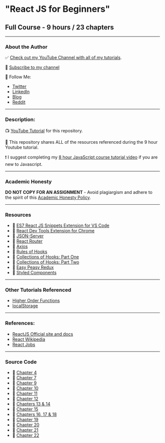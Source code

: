 # "React JS for Beginners" 
## Full Course - 9 hours / 23 chapters

---

### About the Author

✅ [Check out my YouTube Channel with all of my tutorials](https://www.youtube.com/DaveGrayTeachesCode).

🚩 [Subscribe to my channel](https://bit.ly/3nGHmNn)

🚀 Follow Me:
- [Twitter](https://twitter.com/yesdavidgray)
- [LinkedIn](https://www.linkedin.com/in/davidagray/)
- [Blog](https://yesdavidgray.com)
- [Reddit](https://www.reddit.com/user/DaveOnEleven)

---

### Description:

📺 [YouTube Tutorial](https://youtu.be/RVFAyFWO4go) for this repository.

🚀 This repository shares ALL of the resources referenced during the 9 hour Youtube tutorial.   

❗ I suggest completing my [8 hour JavaScript course tutorial video](https://youtu.be/EfAl9bwzVZk) if you are new to Javascript.

---

### Academic Honesty

**DO NOT COPY FOR AN ASSIGNMENT** - Avoid plagiargism and adhere to the spirit of this [Academic Honesty Policy](https://www.freecodecamp.org/news/academic-honesty-policy/).

---

### Resources 
- 🔗 [ES7 React JS Snippets Extension for VS Code](https://marketplace.visualstudio.com/items?itemName=dsznajder.es7-react-js-snippets)
- 🔗 [React Dev Tools Extension for Chrome](https://chrome.google.com/webstore/detail/react-developer-tools/fmkadmapgofadopljbjfkapdkoienihi)
- 🔗 [JSON-Server](https://www.npmjs.com/package/json-server)
- 🔗 [React Router](https://reactrouter.com)
- 🔗 [Axios](https://www.npmjs.com/package/axios)
- 🔗 [Rules of Hooks](https://reactjs.org/docs/hooks-rules.html)
- 🔗 [Collections of Hooks: Part One](https://nikgraf.github.io/react-hooks/)
- 🔗 [Collections of Hooks: Part Two](https://www.npmjs.com/package/react-use)
- 🔗 [Easy Peasy Redux](https://easy-peasy.vercel.app/)
- 🔗 [Styled Components](https://styled-components.com/)

---

### Other Tutorials Referenced
- [Higher Order Functions](https://youtu.be/7BeT6lsudL4)
- [localStorage](https://youtu.be/zmFDvFwj6-8)

---

### References:
- [ReactJS Official site and docs](https://reactjs.org/)
- [React Wikipedia](https://en.wikipedia.org/wiki/React_(JavaScript_library))
- [React Jobs](https://www.ziprecruiter.com/candidate/search?search=react&location=)

---

### Source Code 
- 🔗 [Chapter 4](https://github.com/gitdagray/react_styling_components)
- 🔗 [Chapter 7](https://github.com/gitdagray/react_lists_keys)
- 🔗 [Chapter 9](https://github.com/gitdagray/react_controlled_inputs)
- 🔗 [Chapter 10](https://github.com/gitdagray/react_beginner_challenge)
- 🔗 [Chapter 11](https://github.com/gitdagray/react_useeffect)
- 🔗 [Chapter 12](https://github.com/gitdagray/react_json_server)
- 🔗 [Chapters 13 & 14](https://github.com/gitdagray/react_fetch_api_data)
- 🔗 [Chapter 15](https://github.com/gitdagray/react_fetch_data_challenge)
- 🔗 [Chapters 16, 17 & 18](https://github.com/gitdagray/learn_react_router)
- 🔗 [Chapter 19](https://github.com/gitdagray/react_axios_requests)
- 🔗 [Chapter 20](https://github.com/gitdagray/react_custom_hooks)
- 🔗 [Chapter 21](https://github.com/gitdagray/react_context)
- 🔗 [Chapter 22](https://github.com/gitdagray/easy_peasy_redux)

